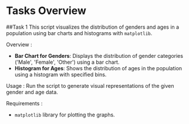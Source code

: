 # Tasks Overview

##Task 1
This script visualizes the distribution of genders and ages in a population using bar charts and histograms with `matplotlib`.

Overview :
- **Bar Chart for Genders**: Displays the distribution of gender categories ('Male', 'Female', 'Other') using a bar chart.
- **Histogram for Ages**: Shows the distribution of ages in the population using a histogram with specified bins.

Usage :
Run the script to generate visual representations of the given gender and age data.

Requirements :
- `matplotlib` library for plotting the graphs.
